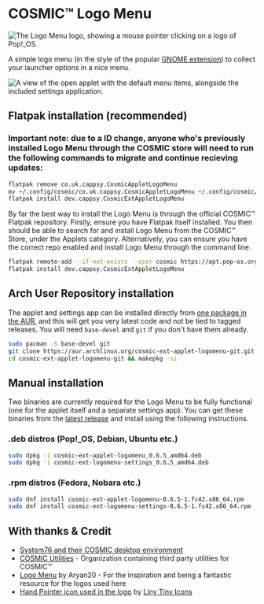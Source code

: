 # COSMIC™ Logo Menu

![The Logo Menu logo, showing a mouse pointer clicking on a logo of Pop!_OS.](https://raw.githubusercontent.com/cappsyco/cosmic-ext-applet-logomenu/refs/heads/main/res/logo.png)

A simple logo menu (in the style of the popular [GNOME extension](https://github.com/Aryan20/Logomenu)) to collect your launcher options in a nice menu.

![A view of the open applet with the default menu items, alongside the included settings application.](https://raw.githubusercontent.com/cappsyco/cosmic-ext-applet-logomenu/main/screenshots/cosmic-ext-applet-logomenu.png)

## Flatpak installation (recommended)

### Important note: due to a ID change, anyone who's previously installed Logo Menu through the COSMIC store will need to run the following commands to migrate and continue recieving updates:

```sh
flatpak remove co.uk.cappsy.CosmicAppletLogoMenu
mv ~/.config/cosmic/co.uk.cappsy.CosmicAppletLogoMenu ~/.config/cosmic/dev.cappsy.CosmicExtAppletLogoMenu
flatpak install dev.cappsy.CosmicExtAppletLogoMenu
```

By far the best way to install the Logo Menu is through the official COSMIC™ Flatpak repository. Firstly, ensure you have Flatpak itself installed. You then should be able to search for and install Logo Menu from the COSMIC™ Store, under the Applets category. Alternatively, you can ensure you have the correct repo enabled and install Logo Menu through the command line.

```sh
flatpak remote-add --if-not-exists --user cosmic https://apt.pop-os.org/cosmic/cosmic.flatpakrepo
flatpak install dev.cappsy.CosmicExtAppletLogoMenu
```

## Arch User Repository installation

The applet and settings app can be installed directly from [one package in the AUR](https://aur.archlinux.org/packages/cosmic-ext-applet-logomenu), and this will get you very latest code and not be tied to tagged releases. You will need `base-devel` and `git` if you don't have them already.

```sh
sudo pacman -S base-devel git
git clone https://aur.archlinux.org/cosmic-ext-applet-logomenu-git.git
cd cosmic-ext-applet-logomenu-git && makepkg -si
```

## Manual installation

Two binaries are currently required for the Logo Menu to be fully functional (one for the applet itself and a separate settings app). You can get these binaries from the [latest release](https://github.com/cappsyco/cosmic-ext-applet-logomenu/releases/latest) and install using the following instructions.

### .deb distros (Pop!\_OS, Debian, Ubuntu etc.)

```sh
sudo dpkg -i cosmic-ext-applet-logomenu_0.6.5_amd64.deb
sudo dpkg -i cosmic-ext-logomenu-settings_0.6.5_amd64.deb
```

### .rpm distros (Fedora, Nobara etc.)

```sh
sudo dnf install cosmic-ext-applet-logomenu-0.6.5-1.fc42.x86_64.rpm
sudo dnf install cosmic-ext-logomenu-settings-0.6.5-1.fc42.x86_64.rpm
```



## With thanks & Credit
* [System76 and their COSMIC desktop environment](https://system76.com/cosmic/)
* [COSMIC Utilities](https://github.com/cosmic-utils/) - Organization containing third party utilities for COSMIC™
* [Logo Menu](https://github.com/Aryan20/Logomenu) by Aryan20 - For the inspiration and being a fantastic resource for the logos used here
* [Hand Pointer icon used in the logo](https://www.svgrepo.com/svg/430337/line-hand-pointer-event) by [Liny Tiny Icons](https://www.svgrepo.com/collection/liny-tiny-line-icons/)
